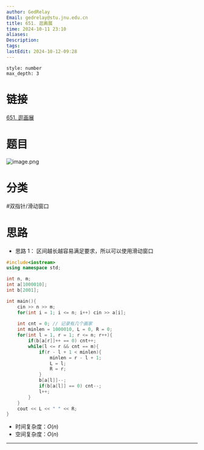 ```yaml
---
author: GedRelay
Email: gedrelay@stu.jnu.edu.cn
title: 651. 逛画展
time: 2024-10-11 23:10
aliases: 
Description: 
tags: 
lastEdit: 2024-10-12-09:28
---
```


```toc
style: number
max_depth: 3
```

# 链接
[651. 逛画展](https://www.acwing.com/problem/content/653/) 

# 题目
![image.png](https://ged-pic-bed.oss-cn-guangzhou.aliyuncs.com/img/202410112311107.png)


# 分类
#双指针/滑动窗口 

# 思路
- 思路 1：
区间越长越容易满足要求，所以可以使用滑动窗口


```cpp
#include<iostream>
using namespace std;

int n, m;
int a[1000010];
int b[2001];

int main(){
    cin >> n >> m;
    for(int i = 1; i <= n; i++) cin >> a[i];
    
    int cnt = 0; // 记录有几个画家
    int minlen = 1000010, L = 0, R = 0;
    for(int l = 1, r = 1; r <= n; r++){
        if(b[a[r]]++ == 0) cnt++;
        while(l <= r && cnt == m){
            if(r - l + 1 < minlen){
                minlen = r - l + 1;
                L = l;
                R = r;
            }
            b[a[l]]--;
            if(b[a[l]] == 0) cnt--;
            l++;
        }
    }
    cout << L << " " << R;
}
```


- 时间复杂度：${O\left( n \right)  }$ 
- 空间复杂度：${O\left( n \right)  }$ 


---

